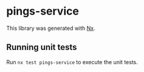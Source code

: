 # pings-service

This library was generated with [Nx](https://nx.dev).

## Running unit tests

Run `nx test pings-service` to execute the unit tests.
